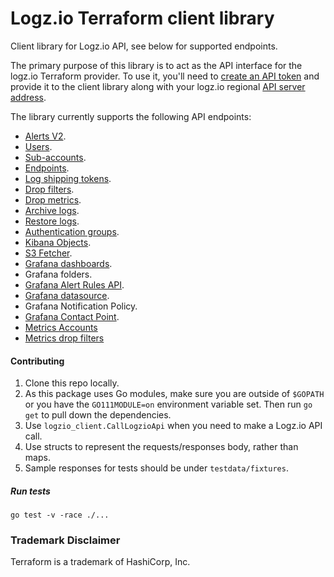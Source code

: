 # Logz.io Terraform client library

Client library for Logz.io API, see below for supported endpoints.

The primary purpose of this library is to act as the API interface for the logz.io Terraform provider.
To use it, you'll need to [create an API token](https://app.logz.io/#/dashboard/settings/api-tokens) and provide it to the client library along with your logz.io regional [API server address](https://docs.logz.io/user-guide/accounts/account-region.html#regions-and-urls).

The library currently supports the following API endpoints:
* [Alerts V2](https://github.com/logzio/logzio_terraform_client/tree/master/alerts_v2).
* [Users](https://github.com/logzio/logzio_terraform_client/tree/master/users).
* [Sub-accounts](https://github.com/logzio/logzio_terraform_client/tree/master/sub_accounts).
* [Endpoints](https://github.com/logzio/logzio_terraform_client/tree/master/endpoints).
* [Log shipping tokens](https://github.com/logzio/logzio_terraform_client/tree/master/log_shipping_tokens).
* [Drop filters](https://github.com/logzio/logzio_terraform_client/tree/master/drop_filters).
* [Drop metrics](https://github.com/logzio/logzio_terraform_client/tree/master/drop_metrics).
* [Archive logs](https://github.com/logzio/logzio_terraform_client/tree/master/archive_logs).
* [Restore logs](https://github.com/logzio/logzio_terraform_client/tree/master/restore_logs).
* [Authentication groups](https://docs.logz.io/api/#tag/Authentication-groups).
* [Kibana Objects](https://docs.logz.io/api/#tag/Import-or-export-Kibana-objects).
* [S3 Fetcher](https://docs.logz.io/api/#tag/Connect-to-S3-Buckets).
* [Grafana dashboards](https://docs.logz.io/api/#operation/createDashboard).
* Grafana folders.
* [Grafana Alert Rules API](https://docs.logz.io/api/#tag/Grafana-alerting-provisioning).
* [Grafana datasource](https://docs.logz.io/api/#operation/getDatasourceByAccount).
* Grafana Notification Policy.
* [Grafana Contact Point](https://docs.logz.io/api/#tag/Grafana-contact-points).
* [Metrics Accounts](https://api-docs.logz.io/docs/logz/create-a-new-metrics-account)
* [Metrics drop filters](./drop_metrics/README.md) <!--- This should be replaced with the proper docs link once released. -->

#### Contributing

1. Clone this repo locally.
2. As this package uses Go modules, make sure you are outside of `$GOPATH` or you have the `GO111MODULE=on` environment variable set. Then run `go get` to pull down the dependencies.
3. Use `logzio_client.CallLogzioApi` when you need to make a Logz.io API call.
4. Use structs to represent the requests/responses body, rather than maps.
5. Sample responses for tests should be under `testdata/fixtures`.

##### Run tests
`go test -v -race ./...`

### Trademark Disclaimer

Terraform is a trademark of HashiCorp, Inc.
